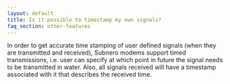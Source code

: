 ```yaml
---
layout: default
title: Is it possible to timestamp my own signals?
faq_section: other-features
---
```


In order to get accurate time stamping of user defined signals (when they are transmitted and received), Subnero modems support timed transmissions, i.e. user can specify at which point in future the signal needs to be transmitted in water. Also, all signals received will have a timestamp associated with it that describes the received time.
